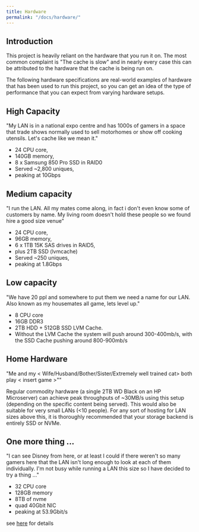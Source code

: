 ```yaml
---
title: Hardware
permalink: "/docs/hardware/"
---
```


## Introduction

This project is heavily reliant on the hardware that you run it on.  The most
common complaint is "The cache is slow" and in nearly every case this can be
attributed to the hardware that the cache is being run on.

The following hardware specifications are real-world examples of hardware that
has been used to run this project, so you can get an idea of the type of
performance that you can expect from varying hardware setups.

## High Capacity

"My LAN is in a national expo centre and has 1000s of gamers in a space that trade shows normally used to sell motorhomes or show off cooking utensils. Let's cache like we mean it."

* 24 CPU core, 
* 140GB memory, 
* 8 x Samsung 850 Pro SSD in RAID0
* Served ~2,800 uniques, 
* peaking at 10Gbps

## Medium capacity

"I run the LAN. All my mates come along, in fact i don't even know some of customers by name. My living room doesn't hold these people so we found hire a good size venue"
* 24 CPU core, 
* 96GB memory, 
* 6 x 1TB 15K SAS drives in RAID5, 
* plus 2TB SSD (lvmcache)
* Served ~250 uniques, 
* peaking at 1.8Gbps

## Low capacity

"We have 20 ppl and somewhere to put them we need a name for our LAN. Also known as my housemates all game, lets level up."

* 8 CPU core
* 16GB DDR3
* 2TB HDD + 512GB SSD LVM Cache.
* Without the LVM Cache the system will push around 300-400mb/s, with the SSD Cache pushing around 800-900mb/s

## Home Hardware

"Me and my < Wife/Husband/Bother/Sister/Extremely well trained cat> both play < insert game >""

Regular commodity hardware (a single 2TB WD Black on an HP Microserver) can achieve peak throughputs of ~30MB/s using this setup (depending on the specific content being served).  This would also be suitable for very small LANs (<10 people).  For any sort of hosting for LAN sizes above this, it is thoroughly recommended that your storage backend is entirely SSD or NVMe.


## One more thing ...

"I can see Disney from here, or at least I could if there weren't so many gamers here that the LAN isn't long enough to look at each of them individually. I'm not busy while running a LAN this size so I have decided to try a thing ..."

* 32 CPU core
* 128GB memory
* 8TB of nvme
* quad 40Gbit NIC
* peaking at 53.9Gbit/s

see [here](https://dreamhack.com/anaheim/top-news/anaheim-you-were-awesome/) for details
